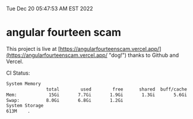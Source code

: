 Tue Dec 20 05:47:53 AM EST 2022

# angular fourteen scam


This project is live at [https://angularfourteenscam.vercel.app/](https://angularfourteenscam.vercel.app/ "dog!") thanks to Github and Vercel.

CI Status: 

```bash
System Memory
               total        used        free      shared  buff/cache   available
Mem:            15Gi       7.7Gi       1.9Gi       1.3Gi       5.6Gi       5.8Gi
Swap:          8.0Gi       6.8Gi       1.2Gi
System Storage
613M	.
